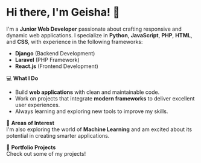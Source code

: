 # Hi there, I'm Geisha! 👋  

I'm a **Junior Web Developer** passionate about crafting responsive and dynamic web applications. I specialize in **Python**, **JavaScript**, **PHP**, **HTML**, and **CSS**, with experience in the following frameworks:  

- **Django** (Backend Development)  
- **Laravel** (PHP Framework)  
- **React.js** (Frontend Development)  

💻 **What I Do**  
- Build **web applications** with clean and maintainable code.  
- Work on projects that integrate **modern frameworks** to deliver excellent user experiences.  
- Always learning and exploring new tools to improve my skills.  

🤖 **Areas of Interest**  
I'm also exploring the world of **Machine Learning** and am excited about its potential in creating smarter applications.  

📂 **Portfolio Projects**  
Check out some of my projects!  
